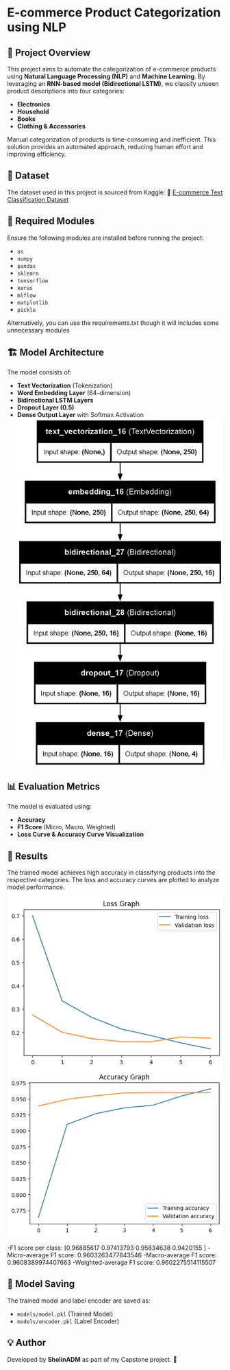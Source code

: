 # E-commerce Product Categorization using NLP

## 📌 Project Overview
This project aims to automate the categorization of e-commerce products using **Natural Language Processing (NLP)** and **Machine Learning**. By leveraging an **RNN-based model (Bidirectional LSTM)**, we classify unseen product descriptions into four categories:

- **Electronics**
- **Household**
- **Books**
- **Clothing & Accessories**

Manual categorization of products is time-consuming and inefficient. This solution provides an automated approach, reducing human effort and improving efficiency.

## 📂 Dataset
The dataset used in this project is sourced from Kaggle:
🔗 [E-commerce Text Classification Dataset](https://www.kaggle.com/datasets/saurabhshahane/ecommerce-text-classification)

## 🔧 Required Modules
Ensure the following modules are installed before running the project:
- `os`
- `numpy`
- `pandas`
- `sklearn`
- `tensorflow`
- `keras`
- `mlflow`
- `matplotlib`
- `pickle`

Alternatively, you can use the requirements.txt though it will includes some unnecessary modules

## 🏗 Model Architecture
The model consists of:
- **Text Vectorization** (Tokenization)
- **Word Embedding Layer** (64-dimension)
- **Bidirectional LSTM Layers**
- **Dropout Layer (0.5)**
- **Dense Output Layer** with Softmax Activation
![graph_loss](screenshot/model.png)

## 📊 Evaluation Metrics
The model is evaluated using:
- **Accuracy**
- **F1 Score** (Micro, Macro, Weighted)
- **Loss Curve & Accuracy Curve Visualization**

## 🚀 Results
The trained model achieves high accuracy in classifying products into the respective categories. The loss and accuracy curves are plotted to analyze model performance.

![graph_loss](screenshot/loss_graph.png)
![graph_accuracy](screenshot/accuracy_graph.png)

-F1 score per class: [0.96885617 0.97413793 0.95834638 0.9420155 ]
-Micro-average F1 score: 0.9603263477843546
-Macro-average F1 score: 0.9608389974407663
-Weighted-average F1 score: 0.9602275514115507

## 📁 Model Saving
The trained model and label encoder are saved as:
- `models/model.pkl` (Trained Model)
- `models/encoder.pkl` (Label Encoder)

## 💡 Author
Developed by **SholinADM** as part of my Capstone project. 🚀


